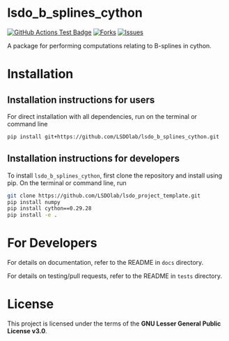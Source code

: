 # lsdo_b_splines_cython

<!---
[![Python](https://img.shields.io/pypi/pyversions/lsdo_project_template)](https://img.shields.io/pypi/pyversions/lsdo_project_template)
[![Pypi](https://img.shields.io/pypi/v/lsdo_project_template)](https://pypi.org/project/lsdo_project_template/)
[![Coveralls Badge][13]][14]
[![PyPI version][10]][11]
[![PyPI Monthly Downloads][12]][11]
-->

[![GitHub Actions Test Badge](https://github.com/LSDOlab/lsdo_project_template/actions/workflows/actions.yml/badge.svg)](https://github.com/lsdo_project_template/lsdo_project_template/actions)
[![Forks](https://img.shields.io/github/forks/LSDOlab/lsdo_project_template.svg)](https://github.com/LSDOlab/lsdo_project_template/network)
[![Issues](https://img.shields.io/github/issues/LSDOlab/lsdo_project_template.svg)](https://github.com/LSDOlab/lsdo_project_template/issues)


A package for performing computations relating to B-splines in cython.

# Installation

## Installation instructions for users
For direct installation with all dependencies, run on the terminal or command line
```sh
pip install git+https://github.com/LSDOlab/lsdo_b_splines_cython.git
```

<!-- **Enabled by**: `packages=find_packages()` in the `setup.py` file. -->

## Installation instructions for developers
To install `lsdo_b_splines_cython`, first clone the repository and install using pip.
On the terminal or command line, run
```sh
git clone https://github.com/LSDOlab/lsdo_project_template.git
pip install numpy
pip install cython==0.29.28
pip install -e .
```

# For Developers
For details on documentation, refer to the README in `docs` directory.

For details on testing/pull requests, refer to the README in `tests` directory.

# License
This project is licensed under the terms of the **GNU Lesser General Public License v3.0**.
